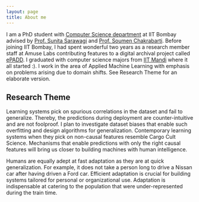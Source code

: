 ```yaml
---
layout: page
title: About me
---
```


I am a PhD student with <a href="https://www.cse.iitb.ac.in/">Computer Science department</a> at IIT Bombay advised by <a href="https://www.cse.iitb.ac.in/~sunita/">Prof. Sunita Sarawagi</a> and <a href="https://www.cse.iitb.ac.in/~soumen/">Prof. Soumen Chakrabarti</a>. 
Before joining IIT Bombay, I had spent wonderful two years as a research member staff at <a herf="https://amuselabs.com/">Amuse Labs</a> contributing features to a digital archival project called <a href="https://epadd.stanford.edu/">ePADD</a>. 
I graduated with computer science majors from <a href="http://iitmandi.ac.in/">IIT Mandi</a> where it all started :). 
I work in the area of Applied Machine Learning with emphasis on problems arising due to domain shifts. See Research Theme for an elaborate version. 


## Research Theme
Learning systems pick on spurious correlations in the dataset and fail to generalize. Thereby, the predictions during deployment are counter-intuitive and are not foolproof. I plan to investigate dataset biases that enable such overfitting and design algorithms for generalization. Contemporary learning systems when they pick on non-causal features resemble Cargo Cult Science. Mechanisms that enable predictions with only the right causal features will bring us closer to building machines with human intelligence.

Humans are equally adept at fast adaptation as they are at quick generalization. For example, it does not take a person long to drive a Nissan car after having driven a Ford car. Efficient adaptation is crucial for building systems tailored for personal or organizational use. Adaptation is indispensable at catering to the population that were under-represented during the train time.
